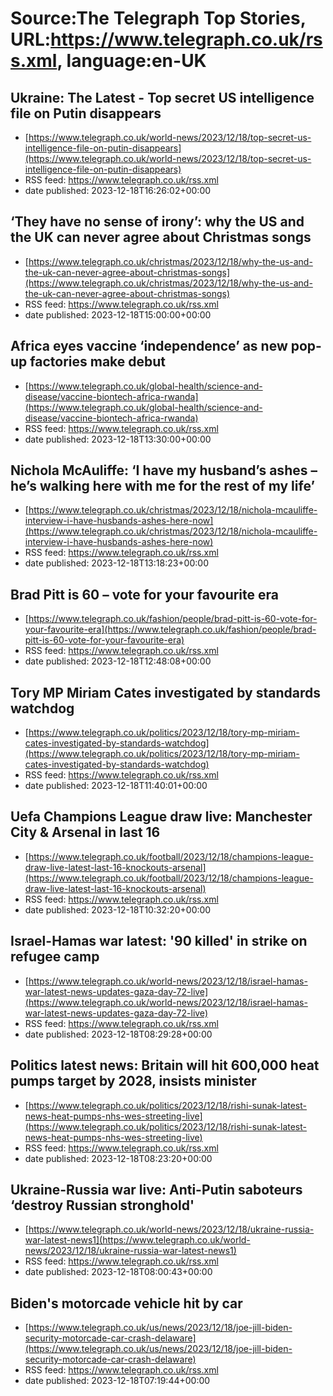 # Source:The Telegraph Top Stories, URL:https://www.telegraph.co.uk/rss.xml, language:en-UK

## Ukraine: The Latest - Top secret US intelligence file on Putin disappears
 - [https://www.telegraph.co.uk/world-news/2023/12/18/top-secret-us-intelligence-file-on-putin-disappears](https://www.telegraph.co.uk/world-news/2023/12/18/top-secret-us-intelligence-file-on-putin-disappears)
 - RSS feed: https://www.telegraph.co.uk/rss.xml
 - date published: 2023-12-18T16:26:02+00:00



## ‘They have no sense of irony’: why the US and the UK can never agree about Christmas songs
 - [https://www.telegraph.co.uk/christmas/2023/12/18/why-the-us-and-the-uk-can-never-agree-about-christmas-songs](https://www.telegraph.co.uk/christmas/2023/12/18/why-the-us-and-the-uk-can-never-agree-about-christmas-songs)
 - RSS feed: https://www.telegraph.co.uk/rss.xml
 - date published: 2023-12-18T15:00:00+00:00



## Africa eyes vaccine ‘independence’ as new pop-up factories make debut
 - [https://www.telegraph.co.uk/global-health/science-and-disease/vaccine-biontech-africa-rwanda](https://www.telegraph.co.uk/global-health/science-and-disease/vaccine-biontech-africa-rwanda)
 - RSS feed: https://www.telegraph.co.uk/rss.xml
 - date published: 2023-12-18T13:30:00+00:00



## Nichola McAuliffe: ‘I have my husband’s ashes – he’s walking here with me for the rest of my life’
 - [https://www.telegraph.co.uk/christmas/2023/12/18/nichola-mcauliffe-interview-i-have-husbands-ashes-here-now](https://www.telegraph.co.uk/christmas/2023/12/18/nichola-mcauliffe-interview-i-have-husbands-ashes-here-now)
 - RSS feed: https://www.telegraph.co.uk/rss.xml
 - date published: 2023-12-18T13:18:23+00:00



## Brad Pitt is 60 – vote for your favourite era
 - [https://www.telegraph.co.uk/fashion/people/brad-pitt-is-60-vote-for-your-favourite-era](https://www.telegraph.co.uk/fashion/people/brad-pitt-is-60-vote-for-your-favourite-era)
 - RSS feed: https://www.telegraph.co.uk/rss.xml
 - date published: 2023-12-18T12:48:08+00:00



## Tory MP Miriam Cates investigated by standards watchdog
 - [https://www.telegraph.co.uk/politics/2023/12/18/tory-mp-miriam-cates-investigated-by-standards-watchdog](https://www.telegraph.co.uk/politics/2023/12/18/tory-mp-miriam-cates-investigated-by-standards-watchdog)
 - RSS feed: https://www.telegraph.co.uk/rss.xml
 - date published: 2023-12-18T11:40:01+00:00



## Uefa Champions League draw live: Manchester City & Arsenal in last 16
 - [https://www.telegraph.co.uk/football/2023/12/18/champions-league-draw-live-latest-last-16-knockouts-arsenal](https://www.telegraph.co.uk/football/2023/12/18/champions-league-draw-live-latest-last-16-knockouts-arsenal)
 - RSS feed: https://www.telegraph.co.uk/rss.xml
 - date published: 2023-12-18T10:32:20+00:00



## Israel-Hamas war latest: '90 killed' in strike on refugee camp
 - [https://www.telegraph.co.uk/world-news/2023/12/18/israel-hamas-war-latest-news-updates-gaza-day-72-live](https://www.telegraph.co.uk/world-news/2023/12/18/israel-hamas-war-latest-news-updates-gaza-day-72-live)
 - RSS feed: https://www.telegraph.co.uk/rss.xml
 - date published: 2023-12-18T08:29:28+00:00



## Politics latest news: Britain will hit 600,000 heat pumps target by 2028, insists minister
 - [https://www.telegraph.co.uk/politics/2023/12/18/rishi-sunak-latest-news-heat-pumps-nhs-wes-streeting-live](https://www.telegraph.co.uk/politics/2023/12/18/rishi-sunak-latest-news-heat-pumps-nhs-wes-streeting-live)
 - RSS feed: https://www.telegraph.co.uk/rss.xml
 - date published: 2023-12-18T08:23:20+00:00



## Ukraine-Russia war live: Anti-Putin saboteurs ‘destroy Russian stronghold'
 - [https://www.telegraph.co.uk/world-news/2023/12/18/ukraine-russia-war-latest-news1](https://www.telegraph.co.uk/world-news/2023/12/18/ukraine-russia-war-latest-news1)
 - RSS feed: https://www.telegraph.co.uk/rss.xml
 - date published: 2023-12-18T08:00:43+00:00



## Biden's motorcade vehicle hit by car
 - [https://www.telegraph.co.uk/us/news/2023/12/18/joe-jill-biden-security-motorcade-car-crash-delaware](https://www.telegraph.co.uk/us/news/2023/12/18/joe-jill-biden-security-motorcade-car-crash-delaware)
 - RSS feed: https://www.telegraph.co.uk/rss.xml
 - date published: 2023-12-18T07:19:44+00:00



